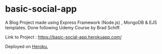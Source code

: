 # basic-social-app
A Blog Project made using Express Framework (Node.js) , MongoDB &amp; EJS templates. Done following Udemy Course by Brad Schiff.

Link to Project : https://basic-social-app.herokuapp.com/

Deployed on [Heroku.](https://www.heroku.com)
